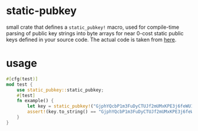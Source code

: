 # static-pubkey

small crate that defines a `static_pubkey!` macro, used for compile-time parsing of public key strings into byte arrays for near 0-cost static public keys defined in your source code. The actual code is taken from [here](https://github.com/project-serum/anchor/commit/96036e149173603926074c6dba445c47bd6575aa).


# usage

```rust
#[cfg(test)]
mod test {
    use static_pubkey::static_pubkey;
    #[test]
    fn example() {
        let key = static_pubkey!("GjphYQcbP1m3FuDyCTUJf2mUMxKPE3j6feWU1rxvC7Ps");
        assert!(key.to_string() == "GjphYQcbP1m3FuDyCTUJf2mUMxKPE3j6feWU1rxvC7Ps");
    }
}
